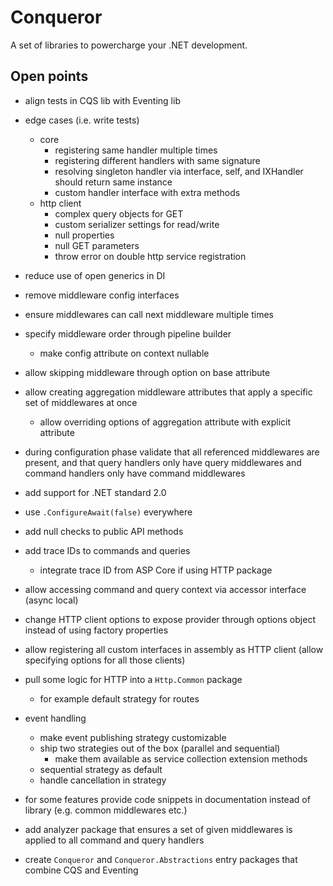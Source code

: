 # Conqueror

A set of libraries to powercharge your .NET development.

## Open points

- align tests in CQS lib with Eventing lib
- edge cases (i.e. write tests)
  - core
    - registering same handler multiple times
    - registering different handlers with same signature
    - resolving singleton handler via interface, self, and IXHandler should return same instance
    - custom handler interface with extra methods
  - http client
    - complex query objects for GET
    - custom serializer settings for read/write
    - null properties
    - null GET parameters
    - throw error on double http service registration
- reduce use of open generics in DI
- remove middleware config interfaces
- ensure middlewares can call next middleware multiple times
- specify middleware order through pipeline builder
  - make config attribute on context nullable
- allow skipping middleware through option on base attribute
- allow creating aggregation middleware attributes that apply a specific set of middlewares at once
  - allow overriding options of aggregation attribute with explicit attribute
- during configuration phase validate that all referenced middlewares are present, and that query handlers only have query middlewares and command handlers only have command middlewares
- add support for .NET standard 2.0
- use `.ConfigureAwait(false)` everywhere
- add null checks to public API methods
- add trace IDs to commands and queries
  - integrate trace ID from ASP Core if using HTTP package
- allow accessing command and query context via accessor interface (async local)
- change HTTP client options to expose provider through options object instead of using factory properties
- allow registering all custom interfaces in assembly as HTTP client (allow specifying options for all those clients)
- pull some logic for HTTP into a `Http.Common` package
  - for example default strategy for routes
- event handling

  - make event publishing strategy customizable
  - ship two strategies out of the box (parallel and sequential)
    - make them available as service collection extension methods
  - sequential strategy as default
  - handle cancellation in strategy

- for some features provide code snippets in documentation instead of library (e.g. common middlewares etc.)
- add analyzer package that ensures a set of given middlewares is applied to all command and query handlers
- create `Conqueror` and `Conqueror.Abstractions` entry packages that combine CQS and Eventing
